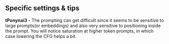 ## Specific settings & tips

**tPonynai3** - The prompting can get difficult since it seems to be sensitive to large prompts(or embeddings) and also very sensitive to positioning inside the prompt. You will notice saturation at higher token prompts, in which case lowering the CFG helps a bit.